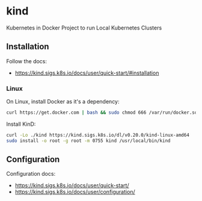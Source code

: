 # kind

Kubernetes in Docker Project to run Local Kubernetes Clusters

## Installation

Follow the docs:
- https://kind.sigs.k8s.io/docs/user/quick-start/#installation

### Linux

On Linux, install Docker as it's a dependency:

```bash
curl https://get.docker.com | bash && sudo chmod 666 /var/run/docker.sock
```

Install KinD:

```bash
curl -Lo ./kind https://kind.sigs.k8s.io/dl/v0.20.0/kind-linux-amd64
sudo install -o root -g root -m 0755 kind /usr/local/bin/kind
```

## Configuration

Configuration docs:
- https://kind.sigs.k8s.io/docs/user/quick-start/
- https://kind.sigs.k8s.io/docs/user/configuration/
